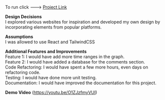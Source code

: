 To run click ---> [Project Link](https://solana-charting-comments-lmvjbdf2l-michaelsatumbas-projects.vercel.app/) 

**Design Decisions**
<br>
I explored various websites for inspiration and developed my own design by incorporating elements from popular platforms.

**Assumptions**
<br>
I was allowed to use React and TailwindCSS

**Additional Features and Improvements**
<br>
Feature 1: I would have add more time ranges in the graph.<br>
Feature 2: I would have added a database for the comments section.<br>
Code Refactoring: I would have spent a few more hours, even days on refactoring code.<br>
Testing: I would have done more unit testing.<br>
Documentation: I would have improved the documentation for this project.<br>

**Demo Video**
(https://youtu.be/O1ZJzfmyVUI)

